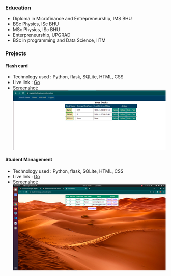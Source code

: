 ### Education
- Diploma in Microfinance and Entrepreneurship, IMS BHU
- BSc Physics, ISc BHU
- MSc Physics, ISc BHU
- Enterpreneurship, UPGRAD
- BSc in programming and Data Science, IITM

### Projects
#### Flash card
- Technology used : Python, flask, SQLite, HTML, CSS
- Live link : [Go](https://manishflashcard.curecode.repl.co/)
- Screenshot: ![screenshot](images/flashcard.png)
#### Student Management
- Technology used : Python, flask, SQLite, HTML, CSS
- Live link : [Go](https://studentmanage.curecode.repl.co/)
- Screenshot: ![screenshot](images/studentmanage.png)
